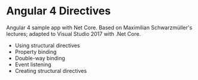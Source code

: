 # Angular 4 Directives
Angular 4 sample app with Net Core.
Based on Maximilian Schwarzmüller's lectures; adapted to Visual Studio 2017 with .Net Core.
- Using structural directives
- Property binding
- Double-way binding
- Event listening
- Creating structural directives
